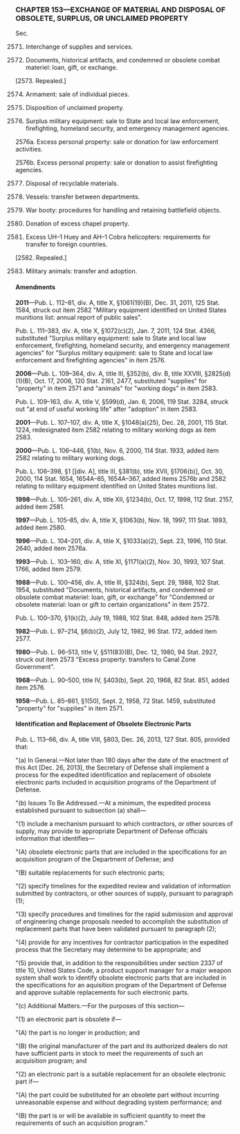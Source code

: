 ### **CHAPTER 153—EXCHANGE OF MATERIAL AND DISPOSAL OF OBSOLETE, SURPLUS, OR UNCLAIMED PROPERTY** ###

Sec.

2571. Interchange of supplies and services.

2572. Documents, historical artifacts, and condemned or obsolete combat materiel: loan, gift, or exchange.

[2573. Repealed.]

2574. Armament: sale of individual pieces.

2575. Disposition of unclaimed property.

2576. Surplus military equipment: sale to State and local law enforcement, firefighting, homeland security, and emergency management agencies.

2576a. Excess personal property: sale or donation for law enforcement activities.

2576b. Excess personal property: sale or donation to assist firefighting agencies.

2577. Disposal of recyclable materials.

2578. Vessels: transfer between departments.

2579. War booty: procedures for handling and retaining battlefield objects.

2580. Donation of excess chapel property.

2581. Excess UH–1 Huey and AH–1 Cobra helicopters: requirements for transfer to foreign countries.

[2582. Repealed.]

2583. Military animals: transfer and adoption.

#### Amendments ####

**2011**—Pub. L. 112–81, div. A, title X, §1061(19)(B), Dec. 31, 2011, 125 Stat. 1584, struck out item 2582 "Military equipment identified on United States munitions list: annual report of public sales".

Pub. L. 111–383, div. A, title X, §1072(c)(2), Jan. 7, 2011, 124 Stat. 4366, substituted "Surplus military equipment: sale to State and local law enforcement, firefighting, homeland security, and emergency management agencies" for "Surplus military equipment: sale to State and local law enforcement and firefighting agencies" in item 2576.

**2006**—Pub. L. 109–364, div. A, title III, §352(b), div. B, title XXVIII, §2825(d)(1)(B), Oct. 17, 2006, 120 Stat. 2161, 2477, substituted "supplies" for "property" in item 2571 and "animals" for "working dogs" in item 2583.

Pub. L. 109–163, div. A, title V, §599(d), Jan. 6, 2006, 119 Stat. 3284, struck out "at end of useful working life" after "adoption" in item 2583.

**2001**—Pub. L. 107–107, div. A, title X, §1048(a)(25), Dec. 28, 2001, 115 Stat. 1224, redesignated item 2582 relating to military working dogs as item 2583.

**2000**—Pub. L. 106–446, §1(b), Nov. 6, 2000, 114 Stat. 1933, added item 2582 relating to military working dogs.

Pub. L. 106–398, §1 [[div. A], title III, §381(b), title XVII, §1706(b)], Oct. 30, 2000, 114 Stat. 1654, 1654A–85, 1654A–367, added items 2576b and 2582 relating to military equipment identified on United States munitions list.

**1998**—Pub. L. 105–261, div. A, title XII, §1234(b), Oct. 17, 1998, 112 Stat. 2157, added item 2581.

**1997**—Pub. L. 105–85, div. A, title X, §1063(b), Nov. 18, 1997, 111 Stat. 1893, added item 2580.

**1996**—Pub. L. 104–201, div. A, title X, §1033(a)(2), Sept. 23, 1996, 110 Stat. 2640, added item 2576a.

**1993**—Pub. L. 103–160, div. A, title XI, §1171(a)(2), Nov. 30, 1993, 107 Stat. 1766, added item 2579.

**1988**—Pub. L. 100–456, div. A, title III, §324(b), Sept. 29, 1988, 102 Stat. 1954, substituted "Documents, historical artifacts, and condemned or obsolete combat materiel: loan, gift, or exchange" for "Condemned or obsolete material: loan or gift to certain organizations" in item 2572.

Pub. L. 100–370, §1(k)(2), July 19, 1988, 102 Stat. 848, added item 2578.

**1982**—Pub. L. 97–214, §6(b)(2), July 12, 1982, 96 Stat. 172, added item 2577.

**1980**—Pub. L. 96–513, title V, §511(83)(B), Dec. 12, 1980, 94 Stat. 2927, struck out item 2573 "Excess property: transfers to Canal Zone Government".

**1968**—Pub. L. 90–500, title IV, §403(b), Sept. 20, 1968, 82 Stat. 851, added item 2576.

**1958**—Pub. L. 85–861, §1(50), Sept. 2, 1958, 72 Stat. 1459, substituted "property" for "supplies" in item 2571.

#### Identification and Replacement of Obsolete Electronic Parts ####

Pub. L. 113–66, div. A, title VIII, §803, Dec. 26, 2013, 127 Stat. 805, provided that:

"(a) In General.—Not later than 180 days after the date of the enactment of this Act [Dec. 26, 2013], the Secretary of Defense shall implement a process for the expedited identification and replacement of obsolete electronic parts included in acquisition programs of the Department of Defense.

"(b) Issues To Be Addressed.—At a minimum, the expedited process established pursuant to subsection (a) shall—

"(1) include a mechanism pursuant to which contractors, or other sources of supply, may provide to appropriate Department of Defense officials information that identifies—

"(A) obsolete electronic parts that are included in the specifications for an acquisition program of the Department of Defense; and

"(B) suitable replacements for such electronic parts;

"(2) specify timelines for the expedited review and validation of information submitted by contractors, or other sources of supply, pursuant to paragraph (1);

"(3) specify procedures and timelines for the rapid submission and approval of engineering change proposals needed to accomplish the substitution of replacement parts that have been validated pursuant to paragraph (2);

"(4) provide for any incentives for contractor participation in the expedited process that the Secretary may determine to be appropriate; and

"(5) provide that, in addition to the responsibilities under section 2337 of title 10, United States Code, a product support manager for a major weapon system shall work to identify obsolete electronic parts that are included in the specifications for an aquisition program of the Department of Defense and approve suitable replacements for such electronic parts.

"(c) Additional Matters.—For the purposes of this section—

"(1) an electronic part is obsolete if—

"(A) the part is no longer in production; and

"(B) the original manufacturer of the part and its authorized dealers do not have sufficient parts in stock to meet the requirements of such an acquisition program; and

"(2) an electronic part is a suitable replacement for an obsolete electronic part if—

"(A) the part could be substituted for an obsolete part without incurring unreasonable expense and without degrading system performance; and

"(B) the part is or will be available in sufficient quantity to meet the requirements of such an acquisition program."